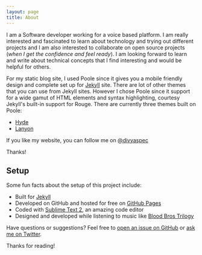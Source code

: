 ```yaml
---
layout: page
title: About
---
```


I am a Software developer working for a voice based platform. I am really interested and fascinated to learn about technology and trying out different projects and I am also interested to collaborate on open source projects (<i>when I get the confidence and feel ready</i>). I am looking forward to learn and write about technical concepts that I find interesting and would be helpful for others.

For my static blog site, I used Poole since it gives you a mobile friendly design and complete set up for [Jekyll](http://jekyllrb.com) site. There are lot of other themes that you can use from Jekyll sites. However I chose Poole since it support for a wide gamut of HTML elements and syntax highlighting, courtesy Jekyll's built-in support for Rouge.
There are currently three themes built on Poole:

* [Hyde](http://hyde.getpoole.com)
* [Lanyon](http://lanyon.getpoole.com)

If you like my website, you can follow me on [@divyaspec](https://twitter.com/divyaspec)


Thanks!

## Setup

Some fun facts about the setup of this project include:

* Built for [Jekyll](http://jekyllrb.com)
* Developed on GitHub and hosted for free on [GitHub Pages](https://pages.github.com)
* Coded with [Sublime Text 2](http://sublimetext.com), an amazing code editor
* Designed and developed while listening to music like [Blood Bros Trilogy](https://soundcloud.com/maddecent/sets/blood-bros-series)

Have questions or suggestions? Feel free to [open an issue on GitHub](https://github.com/poole/poole/issues/new) or [ask me on Twitter](https://twitter.com/mdo).

Thanks for reading!

